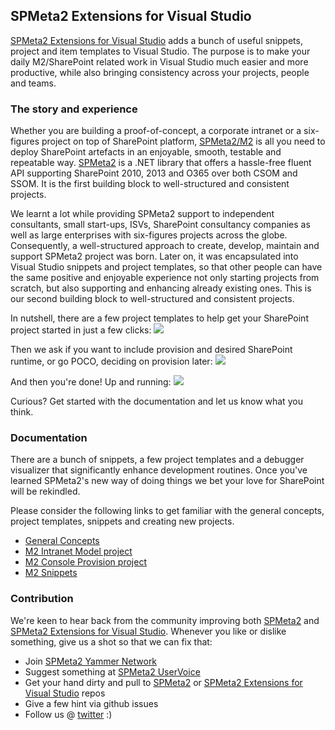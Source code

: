 ﻿---
LeftNavigationNode: true
TopNavigationNode: true
Subfolders: 
    - getting-started
Title: 'M2 VS Extensions Home'
Category: Guides
Tile: true
TileTitle: 'DefinitelyPacked'
TileOrder: 40
TileCategory: Package and Distribute
TileLink: true
TileLinkOrder: 7
TileDescription: 'The repository for common MetaPack packages'
GitHubShowPanel: true
GitHubProjectName: DefinitelyPacked
---
## SPMeta2 Extensions for Visual Studio
[SPMeta2 Extensions for Visual Studio]("https://github.com/SubPointSolutions/spmeta2-vsixextensions") adds a bunch of useful snippets, project and item templates to Visual Studio. The purpose is to make your daily M2/SharePoint related work in Visual Studio much easier and more productive, while also bringing consistency across your projects, people and teams.

### The story and experience
Whether you are building a proof-of-concept, a corporate intranet or a six-figures project on top of SharePoint platform, 
[SPMeta2/M2]("https://github.com/SubPointSolutions/spmeta2") is all you need to deploy SharePoint artefacts in an enjoyable, smooth, testable and repeatable way. [SPMeta2]("https://github.com/SubPointSolutions/spmeta2") is a .NET library that offers a  hassle-free fluent API supporting SharePoint 2010, 2013 and O365 over both CSOM and SSOM. It is the first building block to well-structured and consistent projects.

We learnt a lot while providing SPMeta2 support to independent consultants, small start-ups, ISVs, SharePoint consultancy companies as well as large enterprises with six-figures projects across the globe. Consequently, a well-structured approach to create, develop, maintain and support SPMeta2 project was born. Later on, it was encapsulated into Visual Studio snippets and project templates, so that other people can have the same positive and enjoyable experience not only starting projects from scratch, but also supporting and enhancing already existing ones. This is our second building block to well-structured and consistent projects.

In nutshell, there are a few project templates to help get your SharePoint project started in just a few clicks:
<img src="_img/M2NewProjectWizard.png">

Then we ask if you want to include provision and desired SharePoint runtime, or go POCO, deciding on provision later:
<img src="_img/M2NewProjectWizard.Runtime.png">

And then you're done! Up and running:
<img src="_img/M2ModelProjectExpanded.png">

Curious? Get started with the documentation and let us know what you think.
### Documentation 
There are a bunch of snippets, a few project templates and a debugger visualizer that significantly enhance development routines. Once you've learned SPMeta2's new way of doing things we bet your love for SharePoint will be rekindled.

Please consider the following links to get familiar with the general concepts, project templates, snippets and creating new projects.

* [General Concepts](/SPMeta2-VS/getting-started)
* [M2 Intranet Model project](/SPMeta2-VS/getting-started/IntranetModelProjectTemplate)
* [M2 Console Provision project](/SPMeta2-VS/getting-started/ConsoleProvisionProjectTemplate)
* [M2 Snippets](/SPMeta2-VS/getting-started/Snippets)

### Contribution
We're keen to hear back from the community improving both [SPMeta2](https://github.com/SubPointSolutions/spmeta2) and [SPMeta2 Extensions for Visual Studio](https://github.com/SubPointSolutions/spmeta2-vsixextensions). Whenever you like or dislike something, give us a shot so that we can fix that:
* Join [SPMeta2 Yammer Network](https://www.yammer.com/spmeta2feedback)
* Suggest something at [SPMeta2 UserVoice](https://subpointsolutions.uservoice.com)
* Get your hand dirty and pull to [SPMeta2](https://github.com/SubPointSolutions/spmeta2) or [SPMeta2 Extensions for Visual Studio](https://github.com/SubPointSolutions/spmeta2-vsixextensions) repos
* Give a few hint via github issues
* Follow us @ [twitter](https://twitter.com/spmeta2) :)